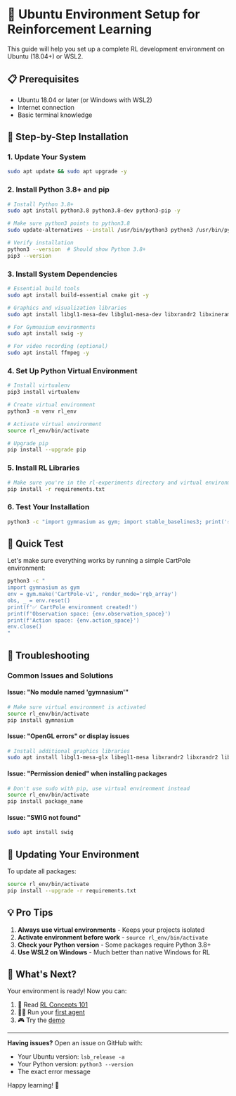 # 🐧 Ubuntu Environment Setup for Reinforcement Learning

This guide will help you set up a complete RL development environment on Ubuntu (18.04+) or WSL2.

## 📋 Prerequisites

- Ubuntu 18.04 or later (or Windows with WSL2)
- Internet connection
- Basic terminal knowledge

## 🔧 Step-by-Step Installation

### 1. Update Your System

```bash
sudo apt update && sudo apt upgrade -y
```

### 2. Install Python 3.8+ and pip

```bash
# Install Python 3.8+
sudo apt install python3.8 python3.8-dev python3-pip -y

# Make sure python3 points to python3.8
sudo update-alternatives --install /usr/bin/python3 python3 /usr/bin/python3.8 1

# Verify installation
python3 --version  # Should show Python 3.8+
pip3 --version
```

### 3. Install System Dependencies

```bash
# Essential build tools
sudo apt install build-essential cmake git -y

# Graphics and visualization libraries
sudo apt install libgl1-mesa-dev libglu1-mesa-dev libxrandr2 libxinerama1 libxcursor1 -y

# For Gymnasium environments
sudo apt install swig -y

# For video recording (optional)
sudo apt install ffmpeg -y
```

### 4. Set Up Python Virtual Environment

```bash
# Install virtualenv
pip3 install virtualenv

# Create virtual environment
python3 -m venv rl_env

# Activate virtual environment
source rl_env/bin/activate

# Upgrade pip
pip install --upgrade pip
```

### 5. Install RL Libraries

```bash
# Make sure you're in the rl-experiments directory and virtual environment is active
pip install -r requirements.txt
```

### 6. Test Your Installation

```bash
python3 -c "import gymnasium as gym; import stable_baselines3; print('✅ RL environment ready!')"
```

## 🚀 Quick Test

Let's make sure everything works by running a simple CartPole environment:

```bash
python3 -c "
import gymnasium as gym
env = gym.make('CartPole-v1', render_mode='rgb_array')
obs, _ = env.reset()
print(f'✅ CartPole environment created!')
print(f'Observation space: {env.observation_space}')
print(f'Action space: {env.action_space}')
env.close()
"
```

## 🐛 Troubleshooting

### Common Issues and Solutions

#### Issue: "No module named 'gymnasium'"
```bash
# Make sure virtual environment is activated
source rl_env/bin/activate
pip install gymnasium
```

#### Issue: "OpenGL errors" or display issues
```bash
# Install additional graphics libraries
sudo apt install libgl1-mesa-glx libegl1-mesa libxrandr2 libxrandr2 libxss1 libxcursor1 libxcomposite1 libasound2 libxi6 libxtst6 -y
```

#### Issue: "Permission denied" when installing packages
```bash
# Don't use sudo with pip, use virtual environment instead
source rl_env/bin/activate
pip install package_name
```

#### Issue: "SWIG not found"
```bash
sudo apt install swig
```

## 🔄 Updating Your Environment

To update all packages:

```bash
source rl_env/bin/activate
pip install --upgrade -r requirements.txt
```

## 💡 Pro Tips

1. **Always use virtual environments** - Keeps your projects isolated
2. **Activate environment before work** - `source rl_env/bin/activate`
3. **Check your Python version** - Some packages require Python 3.8+
4. **Use WSL2 on Windows** - Much better than native Windows for RL

## 🎯 What's Next?

Your environment is ready! Now you can:

1. 📖 Read [RL Concepts 101](../tutorials/beginner/concepts.md)
2. 🏃‍♂️ Run your [first agent](../tutorials/beginner/01_basic_cartpole.py)
3. 🎮 Try the [demo](../examples/demo_trained_agent.py)

---

**Having issues?** Open an issue on GitHub with:
- Your Ubuntu version: `lsb_release -a`
- Your Python version: `python3 --version`
- The exact error message

Happy learning! 🚀